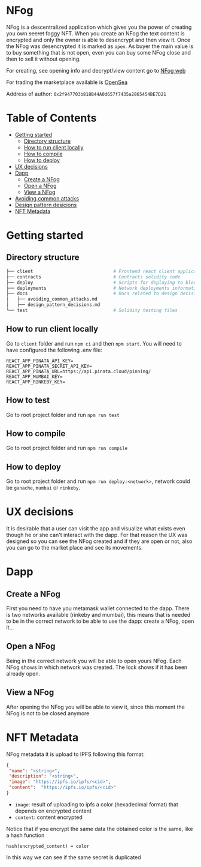 # NFog

NFog is a descentralized application which gives you the power of creating you own ~~secret~~ foggy NFT. When you create an NFog the text content is encrypted and only the owner is able to desencrypt and then view it. Once the NFog was desencrypted it is marked as `open`. As buyer the main value is to buy something that is not open, even you can buy some NFog close and then to sell it without opening.

For creating, see opening info and decrypt/view content go to [NFog web](https://nfog.netlify.app/)

For trading the marketplace available is [OpenSea](https://testnets.opensea.io/)

Address of author: `0x2f947703b818B44A0d657f7435a2865454BE7D21`

# Table of Contents
- [Getting started](#getting-started)
    - [Directory structure](#directory-structure)
    - [How to run client locally](#how-to-run-client-locally)
    - [How to compile](#how-to-compile)
    - [How to deploy](#how-to-deploy)
- [UX decisions](#ux-decisions)
- [Dapp](#dapp)
    - [Create a NFog](#create-a-nfog)
    - [Open a NFog](#open-a-nfog)
    - [View a NFog](#view-a-nfog)
- [Avoiding common attacks](./docs/avoiding_common_attacks.md)
- [Design pattern desicions](./docs/design_patterns_desicions.md)
- [NFT Metadata](#nft-metadata)

# Getting started

## Directory structure

```sh
├── client                              # Frontend react client application
├── contracts                           # Contracts solidity code
├── deploy                              # Scripts for deploying to blockchain
├── deployments                         # Network deployments information
├── docs                                # Docs related to design decisions
│   ├── avoiding_common_attacks.md           
│   ├── design_pattern_decisions.md
└── test                                # Solidity testing files
```
## How to run client locally

Go to `client` folder and run `npm ci` and then `npm start`. You will need to have configured the following .env file:
```
REACT_APP_PINATA_API_KEY=
REACT_APP_PINATA_SECRET_API_KEY=
REACT_APP_PINATA_URL=https://api.pinata.cloud/pinning/
REACT_APP_MUMBAI_KEY=
REACT_APP_RINKEBY_KEY=
```

## How to test

Go to root project folder and run `npm run test`

## How to compile

Go to root project folder and run `npm run compile`

## How to deploy

Go to root project folder and run `npm run deploy:<network>`, network could be `ganache`, `mumbai` or `rinkeby`.

# UX decisions

It is desirable that a user can visit the app and visualize what exists even though he or she can't interact with the dapp. For that reason the UX was designed so you can see the NFog created and if they are open or not, also you can go to the market place and see its movements.

# Dapp

## Create a NFog

First you need to have you metamask wallet connected to the dapp. There is two networks available (rinkeby and mumbai), this means that is needed to be in the correct network to be able to use the dapp: create a NFog, open it...

## Open a NFog

Being in the correct network you will be able to open yours NFog. Each NFog shows in which network was created. The lock shows if it has been already open.

## View a NFog

After opening the NFog you will be able to view it, since this moment the NFog is not to be closed anymore


# NFT Metadata

NFog metadata it is upload to IPFS following this format:
```json
{
 "name": "<string>",
 "description": "<string>",
 "image": "https://ipfs.io/ipfs/<cid>",
 "content":  "https://ipfs.io/ipfs/<cid>" 
}
```
- `image`: result of uploading to ipfs a color (hexadecimal format) that depends on encrypted content
- `content`: content encrypted

Notice that if you encrypt the same data the obtained color is the same, like a hash function
```
hash(encrypted_content) = color
```
In this way we can see if the same secret is duplicated


